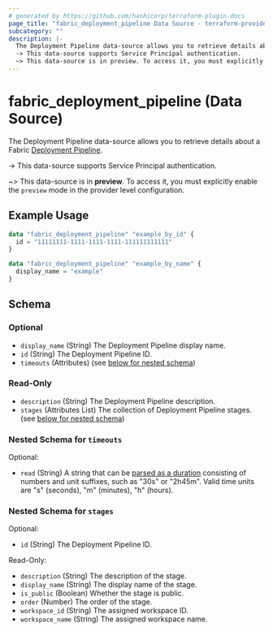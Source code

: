 ```yaml
---
# generated by https://github.com/hashicorp/terraform-plugin-docs
page_title: "fabric_deployment_pipeline Data Source - terraform-provider-fabric"
subcategory: ""
description: |-
  The Deployment Pipeline data-source allows you to retrieve details about a Fabric Deployment Pipeline https://learn.microsoft.com/fabric/cicd/deployment-pipelines/intro-to-deployment-pipelines.
  -> This data-source supports Service Principal authentication.
  ~> This data-source is in preview. To access it, you must explicitly enable the preview mode in the provider level configuration.
---
```


# fabric_deployment_pipeline (Data Source)

The Deployment Pipeline data-source allows you to retrieve details about a Fabric [Deployment Pipeline](https://learn.microsoft.com/fabric/cicd/deployment-pipelines/intro-to-deployment-pipelines).

-> This data-source supports Service Principal authentication.

~> This data-source is in **preview**. To access it, you must explicitly enable the `preview` mode in the provider level configuration.

## Example Usage

```terraform
data "fabric_deployment_pipeline" "example_by_id" {
  id = "11111111-1111-1111-1111-111111111111"
}

data "fabric_deployment_pipeline" "example_by_name" {
  display_name = "example"
}
```

<!-- schema generated by tfplugindocs -->
## Schema

### Optional

- `display_name` (String) The Deployment Pipeline display name.
- `id` (String) The Deployment Pipeline ID.
- `timeouts` (Attributes) (see [below for nested schema](#nestedatt--timeouts))

### Read-Only

- `description` (String) The Deployment Pipeline description.
- `stages` (Attributes List) The collection of Deployment Pipeline stages. (see [below for nested schema](#nestedatt--stages))

<a id="nestedatt--timeouts"></a>

### Nested Schema for `timeouts`

Optional:

- `read` (String) A string that can be [parsed as a duration](https://pkg.go.dev/time#ParseDuration) consisting of numbers and unit suffixes, such as "30s" or "2h45m". Valid time units are "s" (seconds), "m" (minutes), "h" (hours).

<a id="nestedatt--stages"></a>

### Nested Schema for `stages`

Optional:

- `id` (String) The Deployment Pipeline ID.

Read-Only:

- `description` (String) The description of the stage.
- `display_name` (String) The display name of the stage.
- `is_public` (Boolean) Whether the stage is public.
- `order` (Number) The order of the stage.
- `workspace_id` (String) The assigned workspace ID.
- `workspace_name` (String) The assigned workspace name.
